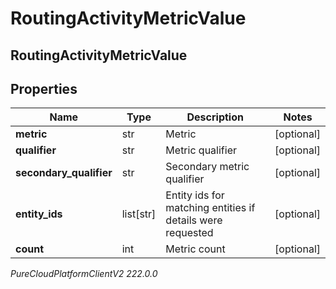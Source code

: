 # RoutingActivityMetricValue

## RoutingActivityMetricValue

## Properties

|Name | Type | Description | Notes|
|------------ | ------------- | ------------- | -------------|
| **metric** | str | Metric | [optional] |
| **qualifier** | str | Metric qualifier | [optional] |
| **secondary_qualifier** | str | Secondary metric qualifier | [optional] |
| **entity_ids** | list[str] | Entity ids for matching entities if details were requested | [optional] |
| **count** | int | Metric count | [optional] |



_PureCloudPlatformClientV2 222.0.0_
